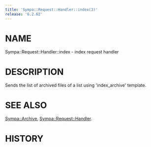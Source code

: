 ```yaml
---
title: 'Sympa::Request::Handler::index(3)'
release: '6.2.62'
---
```


# NAME

Sympa::Request::Handler::index - index request handler

# DESCRIPTION

Sends the list of archived files of a list using 'index\_archive' template.

# SEE ALSO

[Sympa::Archive](./Sympa-Archive.3.md), [Sympa::Request::Handler](./Sympa-Request-Handler.3.md).

# HISTORY
